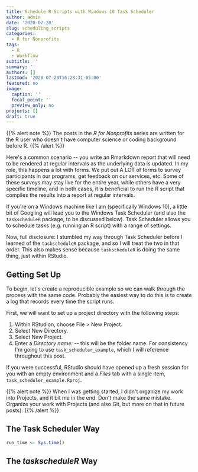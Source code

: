 ```yaml
---
title: Schedule R Scripts with Windows 10 Task Scheduler
author: admin
date: '2020-07-28'
slug: scheduling_scripts
categories:
  - R for Nonprofits
tags:
  - R
  - Workflow
subtitle: ''
summary: ''
authors: []
lastmod: '2020-07-28T16:28:31-05:00'
featured: no
image:
  caption: ''
  focal_point: ''
  preview_only: no
projects: []
draft: true
---
```


{{% alert note %}}
The posts in the *R for Nonprofits* series are written for the R user who doesn't have computer science or coding background before R.
{{% /alert %}}

Here's a common scenario -- you write an Rmarkdown report that will need to be rendered at regular intervals as the underlying data is updated.  In my role, this happens a lot with forms.  We put out A LOT of forms to survey participants in our programs, get feedback on our services, etc.  Some of these surveys may stay live for the entire year, while others have a very specific timeline, and in both cases, it is beneficial to run the R script that compiles the results into a report at regular intervals.

If you're on a Windows machine like I am (specifically Windows 10), a little bit of Googling will lead you to the Windows Task Scheduler (and also the `taskscheduleR` package, to be discussed below).  Task Scheduler allows you to schedule tasks (e.g. running an R script) with a range of settings.

Now, full disclosure: I stumbled my way through Task Scheduler before I learned of the `taskscheduleR` package, and so I will treat the two in that order. This also makes sense because  `taskscheduleR` is doing the same thing, just within RStudio.

## Getting Set Up

To begin, let's create a reproducible example so we can walk through the process with the same code. Probably the easiest way to do this is to create a log that records every time the script runs.

First, we will want to set up a project directory with the following steps:

1. Within RStudion, choose File > New Project.
1. Select New Directory.
1. Select New Project.
1. Enter a *Directory name:* -- this will be the folder name. For consistency I'm going to use `task_scheduler_example`, which I will reference throughout this post.

If you were successful, RStudio should have opened up a fresh session for you with an empty environment and a *Files* tab with a single item, `task_scheduler_example.Rproj`.

{{% alert note %}}
When I was getting started, I didn't organize my work into Projects, and it bit me in the end.  Don't make the same mistake.  Organize your work with Projects (and also Git, but more on that in future posts).
{{% /alert %}}

## The Task Scheduler Way



```r
run_time <- Sys.time()
```

## The *taskscheduleR* Way
